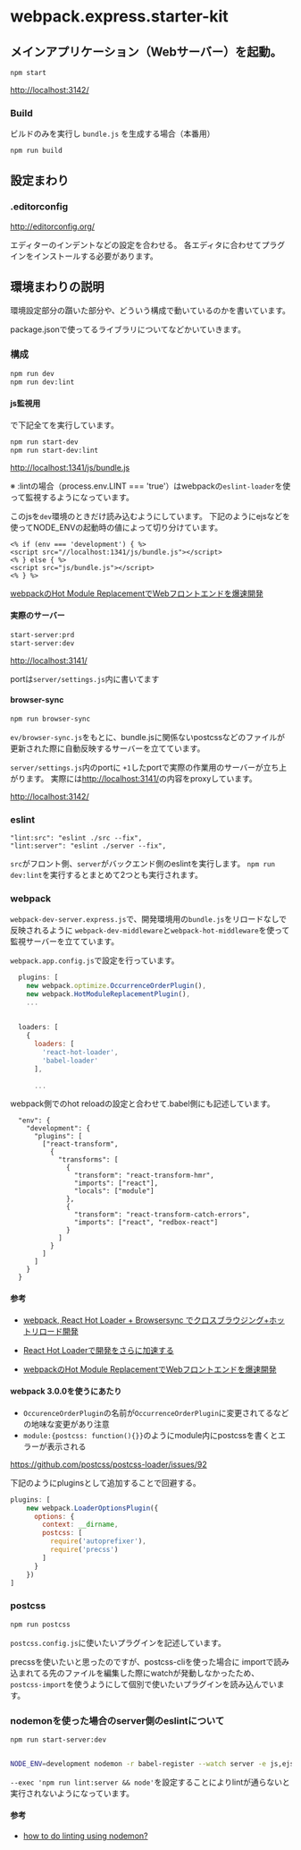 # webpack.express.starter-kit


## メインアプリケーション（Webサーバー）を起動。  
```bash
npm start
```
[http://localhost:3142/](
http://localhost:3142/)

### Build

ビルドのみを実行し `bundle.js` を生成する場合（本番用）

```bash
npm run build
```


## 設定まわり

### .editorconfig
http://editorconfig.org/

エディターのインデントなどの設定を合わせる。 
各エディタに合わせてプラグインをインストールする必要があります。


## 環境まわりの説明

環境設定部分の躓いた部分や、どういう構成で動いているのかを書いています。

package.jsonで使ってるライブラリについてなどかいていきます。

### 構成


```bash
npm run dev
npm run dev:lint
```

#### js監視用
で下記全てを実行しています。


```bash
npm run start-dev
npm run start-dev:lint
```
[http://localhost:1341/js/bundle.js](
http://localhost:1341/js/bundle.js)

※ :lintの場合（process.env.LINT === 'true'）はwebpackの``eslint-loader``を使って監視するようになっています。


このjsを``dev``環境のときだけ読み込むようにしています。
下記のようにejsなどを使ってNODE_ENVの起動時の値によって切り分けています。

```ejs:footer.ejs
<% if (env === 'development') { %>
<script src="//localhost:1341/js/bundle.js"></script>
<% } else { %>
<script src="js/bundle.js"></script>
<% } %>
```

[webpackのHot Module ReplacementでWebフロントエンドを爆速開発](http://qiita.com/sergeant-wizard/items/60b557fc1c763f0a1531)


#### 実際のサーバー
```bash
start-server:prd
start-server:dev
```
[http://localhost:3141/](
http://localhost:3141/)

portは``server/settings.js``内に書いてます


#### browser-sync

```bash
npm run browser-sync
```

``ev/browser-sync.js``をもとに、bundle.jsに関係ないpostcssなどのファイルが更新された際に自動反映するサーバーを立てています。

``server/settings.js``内のportに ``+1``したportで実際の作業用のサーバーが立ち上がります。
実際には[http://localhost:3141/](http://localhost:3141/)の内容をproxyしています。

[http://localhost:3142/](
http://localhost:3142/)


### eslint 

```
"lint:src": "eslint ./src --fix",
"lint:server": "eslint ./server --fix",
```

``src``がフロント側、``server``がバックエンド側のeslintを実行します。
``npm run dev:lint``を実行するとまとめて2つとも実行されます。



### webpack

``webpack-dev-server.express.js``で、開発環境用の``bundle.js``をリロードなしで反映されるように
``webpack-dev-middleware``と``webpack-hot-middleware``を使って監視サーバーを立てています。


``webpack.app.config.js``で設定を行っています。

```javascript:webpack.app.config.js
  plugins: [
    new webpack.optimize.OccurrenceOrderPlugin(),
    new webpack.HotModuleReplacementPlugin(),
    ...
    
    
  loaders: [
    {
      loaders: [
        'react-hot-loader',
        'babel-loader'
      ],
      
      ...
```

webpack側でのhot reloadの設定と合わせて.babel側にも記述しています。

```javascript:.babelrc
  "env": {
    "development": {
      "plugins": [
        ["react-transform",
          {
            "transforms": [
              {
                "transform": "react-transform-hmr",
                "imports": ["react"],
                "locals": ["module"]
              },
              {
                "transform": "react-transform-catch-errors",
                "imports": ["react", "redbox-react"]
              }
            ]
          }
        ]
      ]
    }
  }
```

#### 参考

* [webpack, React Hot Loader + Browsersync でクロスブラウジング+ホットリロード開発](http://uraway.hatenablog.com/entry/2016/03/25/034706)

* [React Hot Loaderで開発をさらに加速する](https://blog.isao.co.jp/react-hot-loader/)

* [webpackのHot Module ReplacementでWebフロントエンドを爆速開発](http://qiita.com/sergeant-wizard/items/60b557fc1c763f0a1531)

#### webpack 3.0.0を使うにあたり
* ``OccurenceOrderPlugin``の名前が``OccurrenceOrderPlugin``に変更されてるなどの地味な変更があり注意
* ``module:{postcss: function(){}}``のようにmodule内にpostcssを書くとエラーが表示される

https://github.com/postcss/postcss-loader/issues/92

下記のようにpluginsとして追加することで回避する。

```javascript:webpack.app.config.js
plugins: [
    new webpack.LoaderOptionsPlugin({
      options: {
        context: __dirname,
        postcss: [
          require('autoprefixer'),
          require('precss')
        ]
      }
    })
]
```


### postcss

```bash
npm run postcss
```

``postcss.config.js``に使いたいプラグインを記述しています。


precssを使いたいと思ったのですが、postcss-cliを使った場合に
importで読み込まれてる先のファイルを編集した際にwatchが発動しなかったため、
``postcss-import``を使うようにして個別で使いたいプラグインを読み込んでいます。


### nodemonを使った場合のserver側のeslintについて

```bash
npm run start-server:dev


NODE_ENV=development nodemon -r babel-register --watch server -e js,ejs bin/www --exec 'npm run lint:server && node'
```

``--exec 'npm run lint:server && node'``を設定することによりlintが通らないと実行されないようになっています。



#### 参考

* [how to do linting using nodemon?](https://stackoverflow.com/questions/34588458/how-to-do-linting-using-nodemon)
